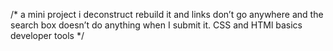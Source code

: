 /* a mini project i deconstruct rebuild it 
and links don’t go anywhere and the search box doesn’t do anything when I submit it.
CSS and HTMl basics
developer tools */